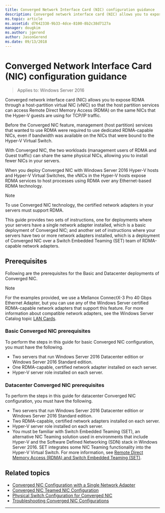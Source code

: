 ```yaml
---
title: Converged Network Interface Card (NIC) configuration guidance
description: Converged network interface card (NIC) allows you to expose RDMA through a host-partition virtual NIC (vNIC) so that the host partition services can access Remote Direct Memory Access (RDMA) on the same NICs that the Hyper-V guests are using for TCP/IP traffic.
ms.topic: article
ms.assetid: d7642338-9b33-4dce-8100-8b2c38d7127a
manager: dougkim
ms.author: jgerend
author: JasonGerend
ms.date: 09/13/2018
---
```


# Converged Network Interface Card \(NIC\) configuration guidance

>Applies to: Windows Server 2016

Converged network interface card \(NIC\) allows you to expose RDMA through a host\-partition virtual NIC \(vNIC\) so that the host partition services can access Remote Direct Memory Access \(RDMA\) on the same NICs that the Hyper-V guests are using for TCP/IP traffic.

Before the Converged NIC feature, management \(host partition\) services that wanted to use RDMA were required to use dedicated RDMA\-capable NICs, even if bandwidth was available on the NICs that were bound to the Hyper-V Virtual Switch.

With Converged NIC, the two workloads \(management users of RDMA and Guest traffic\) can share the same physical NICs, allowing you to install fewer NICs in your servers.

When you deploy Converged NIC with Windows Server 2016 Hyper-V hosts and Hyper-V Virtual Switches, the vNICs in the Hyper-V hosts expose RDMA services to host processes using RDMA over any Ethernet\-based RDMA technology.

>[!NOTE]
>To use Converged NIC technology, the certified network adapters in your servers must support RDMA.

This guide provides two sets of instructions, one for deployments where your servers have a single network adapter installed, which is a basic deployment of Converged NIC; and another set of instructions where your servers have two or more network adapters installed, which is a deployment of Converged NIC over a Switch Embedded Teaming \(SET\) team of RDMA\-capable network adapters.


## Prerequisites

Following are the prerequisites for the Basic and Datacenter deployments of Converged NIC.

>[!NOTE]
>For the examples provided, we use a Mellanox ConnectX-3 Pro 40 Gbps Ethernet Adapter, but you can use any of the Windows Server certified RDMA\-capable network adapters that support this feature. For more information about compatible network adapters, see the Windows Server Catalog topic [LAN Cards](https://www.windowsservercatalog.com/results.aspx?&bCatID=1468&cpID=0&avc=85&ava=0&avt=0&avq=46&OR=1).

### Basic Converged NIC prerequisites

To perform the steps in this guide for basic Converged NIC configuration, you must have the following.

- Two servers that run Windows Server 2016 Datacenter edition or Windows Server 2016 Standard edition.
- One RDMA-capable, certified network adapter installed on each server.
- Hyper-V server role installed on each server.

### Datacenter Converged NIC prerequisites

To perform the steps in this guide for datacenter Converged NIC configuration, you must have the following.

- Two servers that run Windows Server 2016 Datacenter edition or Windows Server 2016 Standard edition.
- Two RDMA-capable, certified network adapters installed on each server.
- Hyper-V server role installed on each server.
- You must be familiar with Switch Embedded Teaming \(SET\), an alternative NIC Teaming solution used in environments that include Hyper-V and the Software Defined Networking (SDN) stack in Windows Server 2016. SET integrates some NIC Teaming functionality into the Hyper-V Virtual Switch. For more information, see [Remote Direct Memory Access (RDMA) and Switch Embedded Teaming (SET)](/azure-stack/hci/concepts/host-network-requirements).

## Related topics
- [Converged NIC Configuration with a Single Network Adapter](cnic-single.md)
- [Converged NIC Teamed NIC Configuration](cnic-datacenter.md)
- [Physical Switch Configuration for Converged NIC](cnic-app-switch-config.md)
- [Troubleshooting Converged NIC Configurations](cnic-app-troubleshoot.md)

---
